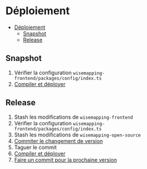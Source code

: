 # Déploiement

- [Déploiement](#déploiement)
  - [Snapshot](#snapshot)
  - [Release](#release)

## Snapshot

1. Vérifier la configuration `wisemapping-frontend/packages/config/index.ts`
2. [Compiler et déployer](development.md#build)

## Release

1. Stash les modifications de `wisemapping-frontend`
2. Vérifier la configuration `wisemapping-frontend/packages/config/index.ts`
3. Stash les modifications de `wisemapping-open-source`
4. [Commiter le changement de version](https://github.com/GIP-RECIA/wisemapping-open-source/commit/5b8d5725014d481231f7ac2ad49054fab81001f3)
5. Taguer le commit
6. [Compiler et déployer](development.md#build)
7. [Faire un commit pour la prochaine version](https://github.com/GIP-RECIA/wisemapping-open-source/commit/0d390072ad1e876b6cdaec0da976b381fcc04121)
